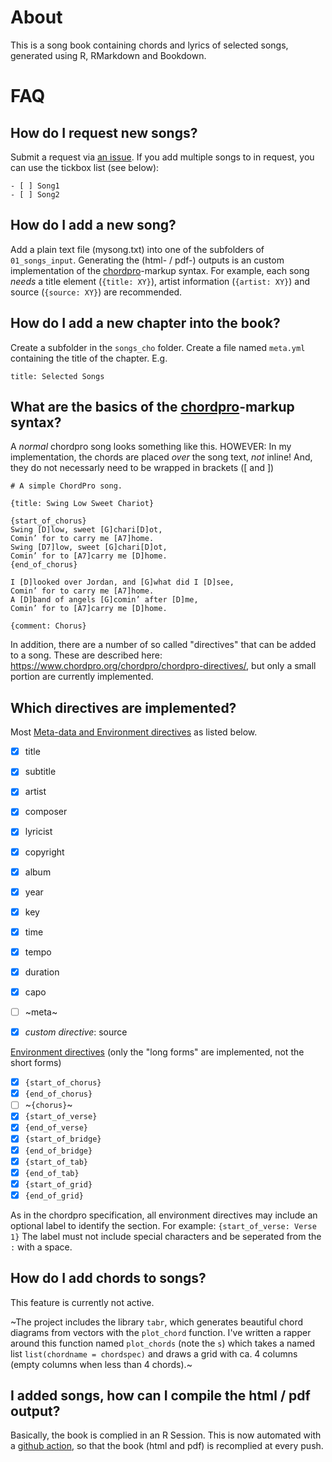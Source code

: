 
# About

This is a song book containing chords and lyrics of selected songs, generated using R, RMarkdown and Bookdown.

# FAQ

## How do I request new songs?

Submit a request via [an issue](https://github.com/ratnanil/Songs/issues). If you add multiple songs to in request, you can use the tickbox list (see below):

```
- [ ] Song1
- [ ] Song2
``` 

## How do I add a new song?

Add a plain text file (mysong.txt) into one of the subfolders of `01_songs_input`. Generating the (html- / pdf-) outputs is an custom implementation of the [chordpro](https://www.chordpro.org/)-markup syntax. For example, each song *needs* a title element (`{title: XY}`), artist information (`{artist: XY}`) and source (`{source: XY}`) are recommended.


## How do I add a new chapter into the book?

Create a subfolder in the `songs_cho` folder. Create a file named `meta.yml` containing the title of the chapter. E.g.

```
title: Selected Songs
```


## What are the basics of the [chordpro](https://www.chordpro.org/)-markup syntax?

A *normal* chordpro song looks something like this. HOWEVER: In my implementation, the chords are placed *over* the song text, *not* inline! And, they do not necessarly need to be wrapped in brackets (\[ and \])

```
# A simple ChordPro song.

{title: Swing Low Sweet Chariot}

{start_of_chorus}
Swing [D]low, sweet [G]chari[D]ot,
Comin’ for to carry me [A7]home.
Swing [D7]low, sweet [G]chari[D]ot,
Comin’ for to [A7]carry me [D]home.
{end_of_chorus}

I [D]looked over Jordan, and [G]what did I [D]see,
Comin’ for to carry me [A7]home.
A [D]band of angels [G]comin’ after [D]me,
Comin’ for to [A7]carry me [D]home.

{comment: Chorus}
```

In addition, there are a number of so called "directives" that can be added to a song. These are described here: https://www.chordpro.org/chordpro/chordpro-directives/, but only a small portion are currently implemented.

## Which directives are implemented?

Most [Meta-data and Environment directives](https://www.chordpro.org/chordpro/chordpro-directives/) as listed below. 

- [x] title
- [x] subtitle
- [x] artist
- [x] composer
- [x] lyricist
- [x] copyright
- [x] album
- [x] year
- [x] key
- [x] time
- [x] tempo
- [x] duration
- [x] capo
- [ ] ~meta~
- [x] *custom directive*: source


[Environment directives](https://www.chordpro.org/chordpro/directives-env/) (only the "long forms" are implemented, not the short forms)

- [x] `{start_of_chorus}`
- [x] `{end_of_chorus}`
- [ ] ~`{chorus}`~
- [x] `{start_of_verse}`
- [x] `{end_of_verse}`
- [x] `{start_of_bridge}`
- [x] `{end_of_bridge}`
- [x] `{start_of_tab}`
- [x] `{end_of_tab}`
- [x] `{start_of_grid}`
- [x] `{end_of_grid}`

As in the chordpro specification, all environment directives may include an optional label to identify the section. For example: `{start_of_verse: Verse 1}` The label must not include special characters and be seperated from the `:` with a space.

## How do I add chords to songs?

This feature is currently not active. 

~The project includes the library `tabr`, which generates beautiful chord diagrams from vectors with the `plot_chord` function. I've written a rapper around this function named `plot_chords` (note the `s`) which takes a named list `list(chordname = chordspec)` and draws a grid with ca. 4 columns (empty columns when less than 4 chords).~


## I added songs, how can I compile the html / pdf output?

Basically, the book is complied in an R Session. This is now automated with a [github action](https://github.com/ratnanil/Songs/actions), so that the book (html and pdf) is recomplied at every push.

